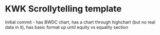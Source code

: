 # KWK Scrollytelling template

Initial commit - has BWDC chart, has a chart through highchart (but no real data in it), has basic format up until equity vs equality section
